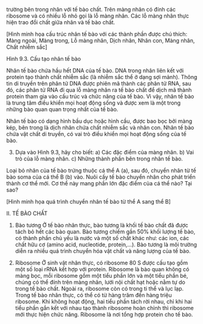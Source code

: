 trường bên trong nhân với tế bào chất. Trên màng nhân có đính các ribosome và có nhiều lỗ nhỏ gọi là lỗ màng nhân. Các lỗ màng nhân thực hiện trao đổi chất giữa nhân và tế bào chất.

[Hình minh họa cấu trúc nhân tế bào với các thành phần được chú thích: Màng ngoài, Màng trong, Lỗ màng nhân, Dịch nhân, Nhân con, Màng nhân, Chất nhiễm sắc]

Hình 9.3. Cấu tạo nhân tế bào

Nhân tế bào chứa hầu hết DNA của tế bào. DNA trong nhân liên kết với protein tạo thành chất nhiễm sắc (là nhiễm sắc thể ở dạng sợi mảnh). Thông tin di truyền trên phân tử DNA được phiên mã thành các phân tử RNA, sau đó, các phân tử RNA đi qua lỗ màng nhân ra tế bào chất để dịch mã thành protein tham gia vào cấu trúc và chức năng của tế bào. Vì vậy, nhân tế bào là trung tâm điều khiển mọi hoạt động sống và được xem là một trong những bào quan quan trọng nhất của tế bào.

Nhân tế bào có dạng hình bầu dục hoặc hình cầu, được bao bọc bởi màng kép, bên trong là dịch nhân chứa chất nhiễm sắc và nhân con.
Nhân tế bào chứa vật chất di truyền, có vai trò điều khiển mọi hoạt động sống của tế bào.

3. Dựa vào Hình 9.3, hãy cho biết:
a) Các đặc điểm của màng nhân.
b) Vai trò của lỗ màng nhân.
c) Những thành phần bên trong nhân tế bào.

Loại bỏ nhân của tế bào trứng thuộc cá thể A (a), sau đó, chuyển nhân từ tế bào soma của cá thể B (b) vào. Nuôi cấy tế bào chuyển nhân cho phát triển thành cơ thể mới. Cơ thể này mang phần lớn đặc điểm của cá thể nào? Tại sao?

[Hình minh họa quá trình chuyển nhân tế bào từ thể A sang thể B]

II. TẾ BÀO CHẤT

1. Bào tương
Ở tế bào nhân thực, bào tương là khối tế bào chất đã được tách bỏ hết các bào quan. Bào tương chiếm gần 50% khối lượng tế bào, có thành phần chủ yếu là nước và một số chất khác như: các ion, các chất hữu cơ (amino acid, nucleotide, protein,...). Bào tương là môi trường diễn ra nhiều quá trình chuyển hóa vật chất và năng lượng của tế bào.

2. Ribosome
Ở sinh vật nhân thực, có ribosome 80 S được cấu tạo gồm một số loại rRNA kết hợp với protein. Ribosome là bào quan không có màng bọc, mỗi ribosome gồm một tiểu phần lớn và một tiểu phần bé, chúng có thể đính trên màng nhân, lưới nội chất hạt hoặc nằm tự do trong tế bào chất. Ngoài ra, ribosome còn có trong ti thể và lục lạp. Trong tế bào nhân thực, có thể có từ hàng trăm đến hàng triệu ribosome. Khi không hoạt động, hai tiểu phần tách rời nhau, chỉ khi hai tiểu phần gắn kết với nhau tạo thành ribosome hoàn chỉnh thì ribosome mới thực hiện chức năng. Ribosome là nơi tổng hợp protein cho tế bào.